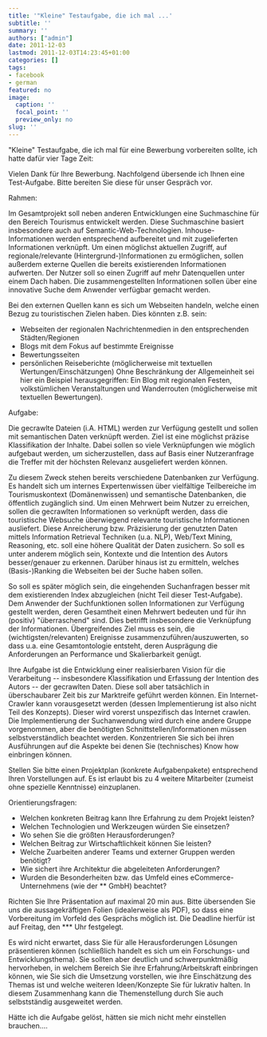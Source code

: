 ```yaml
---
title: '"Kleine" Testaufgabe, die ich mal ...'
subtitle: ''
summary: ''
authors: ["admin"]
date: 2011-12-03
lastmod: 2011-12-03T14:23:45+01:00
categories: []
tags:
- facebook
- german
featured: no
image:
  caption: ''
  focal_point: ''
  preview_only: no
slug: ''
---
```

"Kleine" Testaufgabe, die ich mal für eine Bewerbung vorbereiten sollte, ich hatte dafür vier Tage Zeit:

Vielen Dank für Ihre Bewerbung. Nachfolgend übersende ich Ihnen eine 
Test-Aufgabe. Bitte bereiten Sie diese für unser Gespräch vor. 

Rahmen: 

Im Gesamtprojekt soll neben anderen Entwicklungen eine Suchmaschine für 
den Bereich Tourismus entwickelt werden. Diese Suchmaschine basiert 
insbesondere auch auf Semantic-Web-Technologien. Inhouse-Informationen 
werden entsprechend aufbereitet und mit zugelieferten Informationen 
verknüpft. Um einen möglichst aktuellen Zugriff, auf regionale/relevante 
(Hintergrund-)Informationen zu ermöglichen, sollen außerdem externe 
Quellen die bereits existierenden Informationen aufwerten. Der Nutzer 
soll so einen Zugriff auf mehr Datenquellen unter einem Dach haben. Die 
zusammengestellten Informationen sollen über eine innovative Suche dem 
Anwender verfügbar gemacht werden. 

Bei den externen Quellen kann es sich um Webseiten handeln, welche einen 
Bezug zu touristischen Zielen haben. Dies könnten z.B. sein: 
- Webseiten der regionalen Nachrichtenmedien in den entsprechenden 
Städten/Regionen 
- Blogs mit dem Fokus auf bestimmte Ereignisse 
- Bewertungsseiten 
- persönlichen Reiseberichte (möglicherweise mit textuellen 
Wertungen/Einschätzungen) 
Ohne Beschränkung der Allgemeinheit sei hier ein Beispiel 
herausgegriffen: Ein Blog mit regionalen Festen, volkstümlichen 
Veranstaltungen und Wanderrouten (möglicherweise mit textuellen 
Bewertungen). 

Aufgabe: 

Die gecrawlte Dateien (i.A. HTML) werden zur Verfügung gestellt und 
sollen mit semantischen Daten verknüpft werden. Ziel ist eine 
möglichst präzise Klassifikation der Inhalte. Dabei sollen so viele 
Verknüpfungen wie möglich aufgebaut werden, um sicherzustellen, dass 
auf Basis einer Nutzeranfrage die Treffer mit der höchsten Relevanz 
ausgeliefert werden können. 

Zu diesem Zweck stehen bereits verschiedene Datenbanken zur Verfügung. Es handelt sich um internes Expertenwissen über vielfältige Teilbereiche im Tourismuskontext (Domänenwissen) und semantische Datenbanken, die öffentlich zugänglich sind. Um einen Mehrwert beim Nutzer zu erreichen, sollen die gecrawlten Informationen so verknüpft werden, dass die touristische Websuche überwiegend relevante touristische Informationen ausliefert. Diese Anreicherung bzw. Präzisierung der genutzten Daten mittels Information Retrieval Techniken (u.a. NLP), Web/Text Mining, Reasoning, etc. soll eine höhere Qualität der Daten zusichern. So soll es unter anderem möglich sein, Kontexte und die Intention des Autors besser/genauer zu erkennen. Darüber hinaus ist zu ermitteln, welches (Basis-)Ranking die Webseiten bei der Suche haben sollen. 

So soll es später möglich sein, die eingehenden Suchanfragen besser 
mit dem existierenden Index abzugleichen (nicht Teil dieser 
Test-Aufgabe). Dem Anwender der Suchfunktionen sollen Informationen 
zur Verfügung gestellt werden, deren Gesamtheit einen Mehrwert 
bedeuten und für ihn (positiv) "überraschend" sind. Dies betrifft 
insbesondere die Verknüpfung der Informationen. Übergreifendes Ziel 
muss es sein, die (wichtigsten/relevanten) Ereignisse 
zusammenzuführen/auszuwerten, so dass u.a. eine Gesamtontologie 
entsteht, deren Ausprägung die Anforderungen an Performance und 
Skalierbarkeit genügt. 

Ihre Aufgabe ist die Entwicklung einer realisierbaren Vision für die Verarbeitung -- insbesondere Klassifikation und Erfassung der Intention des Autors -- der gecrawlten Daten. Diese soll aber tatsächlich in überschaubarer Zeit bis zur Marktreife geführt werden können. Ein Internet-Crawler kann vorausgesetzt werden (dessen Implementierung ist also nicht Teil des Konzepts). Dieser wird vorerst unspezifisch das Internet crawlen. Die Implementierung der Suchanwendung wird durch eine andere Gruppe vorgenommen, aber die benötigten Schnittstellen/Informationen müssen selbstverständlich beachtet werden. Konzentrieren Sie sich bei ihren Ausführungen auf die Aspekte bei denen Sie (technisches) Know how einbringen können. 

Stellen Sie bitte einen Projektplan (konkrete Aufgabenpakete) 
entsprechend Ihren Vorstellungen auf. Es ist erlaubt bis zu 4 weitere 
Mitarbeiter (zumeist ohne spezielle Kenntnisse) einzuplanen. 

Orientierungsfragen: 

- Welchen konkreten Beitrag kann Ihre Erfahrung zu dem Projekt leisten? 
- Welchen Technologien und Werkzeugen würden Sie einsetzen? 
- Wo sehen Sie die größten Herausforderungen? 
- Welchen Beitrag zur Wirtschaftlichkeit können Sie leisten? 
- Welche Zuarbeiten anderer Teams und externer Gruppen werden benötigt? 
- Wie sichert ihre Architektur die abgeleiteten Anforderungen? 
- Wurden die Besonderheiten bzw. das Umfeld eines eCommerce-Unternehmens 
(wie der ** GmbH) beachtet? 

Richten Sie Ihre Präsentation auf maximal 20 min aus. Bitte übersenden 
Sie uns die aussagekräftigen Folien (idealerweise als PDF), so dass eine 
Vorbereitung im Vorfeld des Gesprächs möglich ist. Die Deadline hierfür 
ist auf Freitag, den *** Uhr festgelegt. 

Es wird nicht erwartet, dass Sie für alle Herausforderungen Lösungen 
präsentieren können (schließlich handelt es sich um ein Forschungs- und 
Entwicklungsthema). Sie sollten aber deutlich und schwerpunktmäßig 
hervorheben, in welchem Bereich Sie ihre Erfahrung/Arbeitskraft 
einbringen können, wie Sie sich die Umsetzung vorstellen, wie ihre 
Einschätzung des Themas ist und welche weiteren Ideen/Konzepte Sie für 
lukrativ halten. In diesem Zusammenhang kann die Themenstellung durch
Sie auch selbstständig ausgeweitet werden.

Hätte ich die Aufgabe gelöst, hätten sie mich nicht mehr einstellen brauchen....


